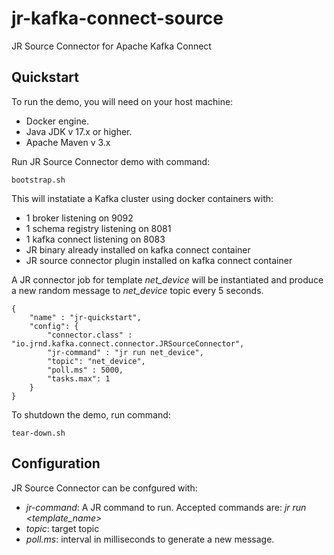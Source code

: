 # jr-kafka-connect-source

JR Source Connector for Apache Kafka Connect

## Quickstart

To run the demo, you will need on your host machine:

 - Docker engine.
 - Java JDK v 17.x or higher.
 - Apache Maven v 3.x

Run JR Source Connector demo with command:

```
bootstrap.sh
```

This will instatiate a Kafka cluster using docker containers with:

 - 1 broker listening on 9092
 - 1 schema registry listening on 8081
 - 1 kafka connect listening on 8083
 - JR binary already installed on kafka connect container
 - JR source connector plugin installed on kafka connect container

A JR connector job for template _net_device_ will be instantiated and produce a new random message to _net_device_ topic every 5 seconds.

```
{
    "name" : "jr-quickstart",
    "config": {
        "connector.class" : "io.jrnd.kafka.connect.connector.JRSourceConnector",
        "jr-command" : "jr run net_device",
        "topic": "net_device",
        "poll.ms" : 5000,
        "tasks.max": 1
    }
}
```

To shutdown the demo, run command:

```
tear-down.sh
```

## Configuration

JR Source Connector can be confgured with:

 - _jr-command_: A JR command to run. Accepted commands are: _jr run <template_name>_
 - _topic_: target topic
 - _poll.ms_: interval in milliseconds to generate a new message.
